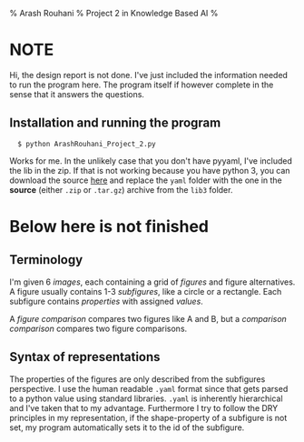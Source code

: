 % Arash Rouhani
% Project 2 in Knowledge Based AI
%

# NOTE

Hi, the design report is not done. I've just included the information needed to run
the program here. The program itself if however complete in the sense that it
answers the questions.

## Installation and running the program

      $ python ArashRouhani_Project_2.py

Works for me. In the unlikely case that you don't have pyyaml, I've
included the lib in the zip. If that is not working because you have
python 3, you can download the source [here] and replace the `yaml`
folder with the one in the **source** (either `.zip` or `.tar.gz`)
archive from the `lib3` folder.

# Below here is not finished

## Terminology

I'm given 6 *images*, each containing a grid of *figures* and figure
alternatives. A figure usually contains 1-3 *subfigures*, like a circle or a
rectangle. Each subfigure contains *properties* with assigned *values*.

A *figure comparison* compares two figures like A and B, but a
*comparison comparison* compares two figure comparisons.

## Syntax of representations

The properties of the figures are only described from the subfigures
perspective. I use the human readable `.yaml` format since that gets parsed to
a python value using standard libraries. `.yaml` is inherently hierarchical and
I've taken that to my advantage. Furthermore I try to follow the DRY principles
in my representation, if the shape-property of a subfigure is not set, my
program automatically sets it to the id of the subfigure.

[here]: http://pypi.python.org/pypi/PyYAML

